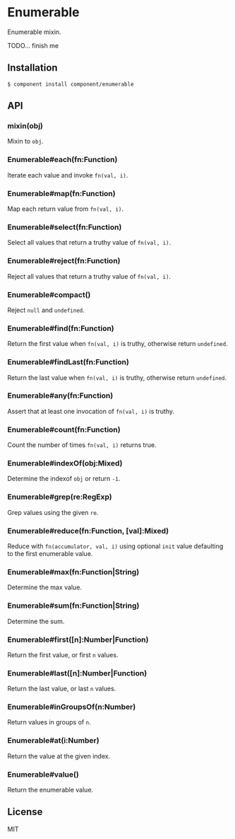 
# Enumerable

  Enumerable mixin.

  TODO... finish me

## Installation

    $ component install component/enumerable

## API

### mixin(obj)

  Mixin to `obj`.

### Enumerable#each(fn:Function)

  Iterate each value and invoke `fn(val, i)`.

### Enumerable#map(fn:Function)

  Map each return value from `fn(val, i)`.

### Enumerable#select(fn:Function)

  Select all values that return a truthy value of `fn(val, i)`.

### Enumerable#reject(fn:Function)

  Reject all values that return a truthy value of `fn(val, i)`.

### Enumerable#compact()

  Reject `null` and `undefined`.

### Enumerable#find(fn:Function)

  Return the first value when `fn(val, i)` is truthy,
  otherwise return `undefined`.

### Enumerable#findLast(fn:Function)

  Return the last value when `fn(val, i)` is truthy,
  otherwise return `undefined`.

### Enumerable#any(fn:Function)

  Assert that at least one invocation of `fn(val, i)` is truthy.

### Enumerable#count(fn:Function)

  Count the number of times `fn(val, i)` returns true.

### Enumerable#indexOf(obj:Mixed)

  Determine the indexof `obj` or return `-1`.

### Enumerable#grep(re:RegExp)

  Grep values using the given `re`.

### Enumerable#reduce(fn:Function, [val]:Mixed)

  Reduce with `fn(accumulator, val, i)` using
  optional `init` value defaulting to the first
  enumerable value.

### Enumerable#max(fn:Function|String)

  Determine the max value.

### Enumerable#sum(fn:Function|String)

  Determine the sum.

### Enumerable#first([n]:Number|Function)

  Return the first value, or first `n` values.

### Enumerable#last([n]:Number|Function)

  Return the last value, or last `n` values.

### Enumerable#inGroupsOf(n:Number)

  Return values in groups of `n`.

### Enumerable#at(i:Number)

  Return the value at the given index.

### Enumerable#value()

  Return the enumerable value.

## License

  MIT


